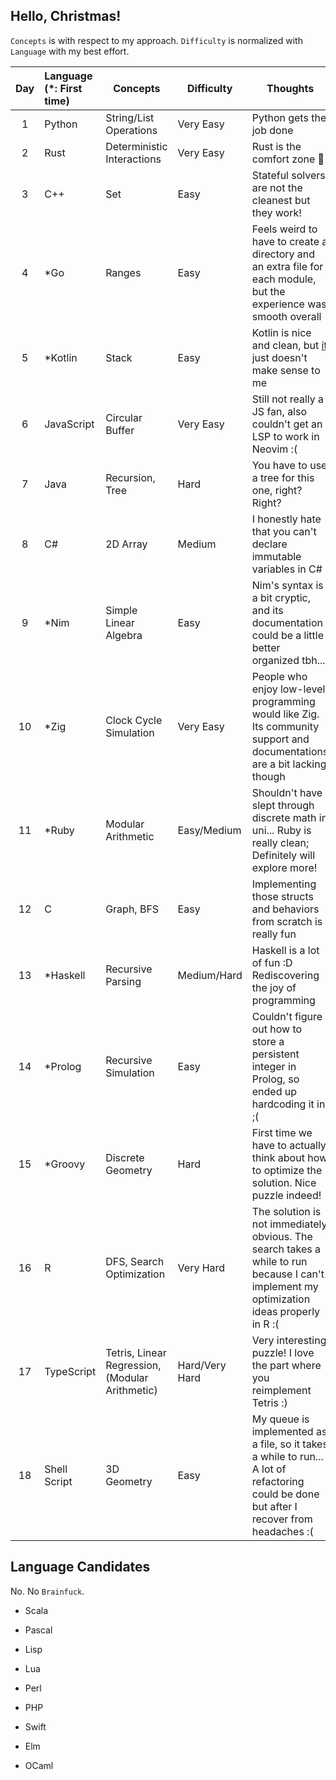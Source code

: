 ## Hello, Christmas!

`Concepts` is with respect to my approach. `Difficulty` is normalized with `Language` with my best effort.

| Day | Language (\*: First time) | Concepts                                        | Difficulty     | Thoughts                                                                                                                                                     |
| :-: | :------------------------ | ----------------------------------------------- | -------------- | ------------------------------------------------------------------------------------------------------------------------------------------------------------ |
|  1  | Python                    | String/List Operations                          | Very Easy      | Python gets the job done                                                                                                                                     |
|  2  | Rust                      | Deterministic Interactions                      | Very Easy      | Rust is the comfort zone 🦀                                                                                                                                  |
|  3  | C++                       | Set                                             | Easy           | Stateful solvers are not the cleanest but they work!                                                                                                         |
|  4  | \*Go                      | Ranges                                          | Easy           | Feels weird to have to create a directory and an extra file for each module, but the experience was smooth overall                                           |
|  5  | \*Kotlin                  | Stack                                           | Easy           | Kotlin is nice and clean, but [it](https://github.com/LittleGents/advent-of-code-2022-pun/blob/main/days1-9/day5/main.kt#L132) just doesn't make sense to me |
|  6  | JavaScript                | Circular Buffer                                 | Very Easy      | Still not really a JS fan, also couldn't get an LSP to work in Neovim :(                                                                                     |
|  7  | Java                      | Recursion, Tree                                 | Hard           | You have to use a tree for this one, right? Right?                                                                                                           |
|  8  | C#                        | 2D Array                                        | Medium         | I honestly hate that you can't declare immutable variables in C#                                                                                             |
|  9  | \*Nim                     | Simple Linear Algebra                           | Easy           | Nim's syntax is a bit cryptic, and its documentation could be a little better organized tbh...                                                               |
| 10  | \*Zig                     | Clock Cycle Simulation                          | Very Easy      | People who enjoy low-level programming would like Zig. Its community support and documentations are a bit lacking though                                     |
| 11  | \*Ruby                    | Modular Arithmetic                              | Easy/Medium    | Shouldn't have slept through discrete math in uni... Ruby is really clean; Definitely will explore more!                                                     |
| 12  | C                         | Graph, BFS                                      | Easy           | Implementing those structs and behaviors from scratch is really fun                                                                                          |
| 13  | \*Haskell                 | Recursive Parsing                               | Medium/Hard    | Haskell is a lot of fun :D Rediscovering the joy of programming                                                                                              |
| 14  | \*Prolog                  | Recursive Simulation                            | Easy           | Couldn't figure out how to store a persistent integer in Prolog, so ended up hardcoding it in ;(                                                             |
| 15  | \*Groovy                  | Discrete Geometry                               | Hard           | First time we have to actually think about how to optimize the solution. Nice puzzle indeed!                                                                 |
| 16  | R                         | DFS, Search Optimization                        | Very Hard      | The solution is not immediately obvious. The search takes a while to run because I can't implement my optimization ideas properly in R :(                    |
| 17  | TypeScript                | Tetris, Linear Regression, (Modular Arithmetic) | Hard/Very Hard | Very interesting puzzle! I love the part where you reimplement Tetris :)                                                                                     |
| 18  | Shell Script              | 3D Geometry                                     | Easy           | My queue is implemented as a file, so it takes a while to run... A lot of refactoring could be done but after I recover from headaches :(                    |

## Language Candidates

No. No `Brainfuck`.

-   Scala

-   Pascal

-   Lisp

-   Lua

-   Perl

-   PHP

-   Swift

-   Elm

-   OCaml
